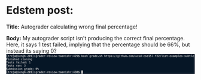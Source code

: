 # Edstem post:

**Title:** Autograder calculating wrong final percentage!

**Body:** 
My autograder script isn't producing the correct final percentage. Here, it says 1 test failed, implying that the percentage should be 66%, but instead its saying 0?
![Broken autograder](brokenautograder.png)
